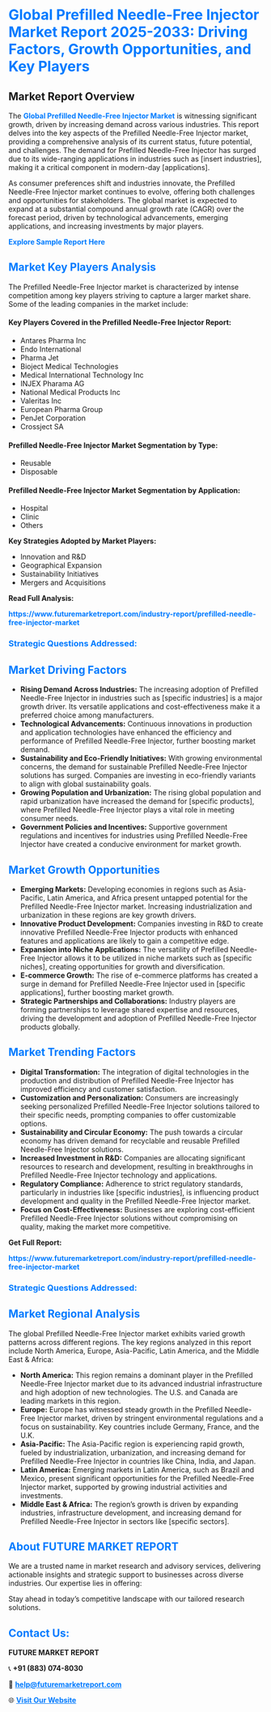 <h1 style="color: #007BFF;">Global Prefilled Needle-Free Injector Market Report 2025-2033: Driving Factors, Growth Opportunities, and Key Players</h1>

<section id="overview">
<h2>Market Report Overview</h2>
<p>The <a href="https://www.futuremarketreport.com/industry-report/prefilled-needle-free-injector-market" style="color: #007BFF; text-decoration: none;"><strong>Global Prefilled Needle-Free Injector Market</strong></a> is witnessing significant growth, driven by increasing demand across various industries. This report delves into the key aspects of the Prefilled Needle-Free Injector market, providing a comprehensive analysis of its current status, future potential, and challenges. The demand for Prefilled Needle-Free Injector has surged due to its wide-ranging applications in industries such as [insert industries], making it a critical component in modern-day [applications].</p>
<p>As consumer preferences shift and industries innovate, the Prefilled Needle-Free Injector market continues to evolve, offering both challenges and opportunities for stakeholders. The global market is expected to expand at a substantial compound annual growth rate (CAGR) over the forecast period, driven by technological advancements, emerging applications, and increasing investments by major players.</p>
</section>

<section id="overview">
<p><a href="https://www.futuremarketreport.com/request-sample/reportId=84064" style="color: #007BFF; text-decoration: none;"><strong>Explore Sample Report Here</strong></a></p>
</section>

<section id="key-players">
<h2 style="color: #007BFF;">Market Key Players Analysis</h2>
<p>The Prefilled Needle-Free Injector market is characterized by intense competition among key players striving to capture a larger market share. Some of the leading companies in the market include:</p>
<h4>Key Players Covered in the Prefilled Needle-Free Injector Report:</h4>
<ul><li>Antares Pharma Inc</li><li>Endo International</li><li>Pharma Jet</li><li>Bioject Medical Technologies</li><li>Medical International Technology Inc</li><li>INJEX Pharama AG</li><li>National Medical Products Inc</li><li>Valeritas Inc</li><li>European Pharma Group</li><li>PenJet Corporation</li><li>Crossject SA</li></ul>
<h4>Prefilled Needle-Free Injector Market Segmentation by Type:</h4>
<ul><li>Reusable</li><li>Disposable</li></ul>

<h4>Prefilled Needle-Free Injector Market Segmentation by Application:</h4>
<ul><li>Hospital</li><li>Clinic</li><li>Others</li></ul>
<p><strong>Key Strategies Adopted by Market Players:</strong></p>
<ul>
<li>Innovation and R&D</li>
<li>Geographical Expansion</li>
<li>Sustainability Initiatives</li>
<li>Mergers and Acquisitions</li>
</ul>
</section>

<section>
<p><strong>Read Full Analysis: </strong></p><a href="https://www.futuremarketreport.com/industry-report/prefilled-needle-free-injector-market" style="color: #007BFF; text-decoration: none;"><strong>https://www.futuremarketreport.com/industry-report/prefilled-needle-free-injector-market</strong></a>
<h3 style="color: #007BFF;">Strategic Questions Addressed:</h3>
</section>

<section id="driving-factors">
<h2 style="color: #007BFF;">Market Driving Factors</h2>
<ul>
<li><strong>Rising Demand Across Industries:</strong> The increasing adoption of Prefilled Needle-Free Injector in industries such as [specific industries] is a major growth driver. Its versatile applications and cost-effectiveness make it a preferred choice among manufacturers.</li>
<li><strong>Technological Advancements:</strong> Continuous innovations in production and application technologies have enhanced the efficiency and performance of Prefilled Needle-Free Injector, further boosting market demand.</li>
<li><strong>Sustainability and Eco-Friendly Initiatives:</strong> With growing environmental concerns, the demand for sustainable Prefilled Needle-Free Injector solutions has surged. Companies are investing in eco-friendly variants to align with global sustainability goals.</li>
<li><strong>Growing Population and Urbanization:</strong> The rising global population and rapid urbanization have increased the demand for [specific products], where Prefilled Needle-Free Injector plays a vital role in meeting consumer needs.</li>
<li><strong>Government Policies and Incentives:</strong> Supportive government regulations and incentives for industries using Prefilled Needle-Free Injector have created a conducive environment for market growth.</li>
</ul>
</section>

<section id="growth-opportunities">
<h2 style="color: #007BFF;">Market Growth Opportunities</h2>
<ul>
<li><strong>Emerging Markets:</strong> Developing economies in regions such as Asia-Pacific, Latin America, and Africa present untapped potential for the Prefilled Needle-Free Injector market. Increasing industrialization and urbanization in these regions are key growth drivers.</li>
<li><strong>Innovative Product Development:</strong> Companies investing in R&D to create innovative Prefilled Needle-Free Injector products with enhanced features and applications are likely to gain a competitive edge.</li>
<li><strong>Expansion into Niche Applications:</strong> The versatility of Prefilled Needle-Free Injector allows it to be utilized in niche markets such as [specific niches], creating opportunities for growth and diversification.</li>
<li><strong>E-commerce Growth:</strong> The rise of e-commerce platforms has created a surge in demand for Prefilled Needle-Free Injector used in [specific applications], further boosting market growth.</li>
<li><strong>Strategic Partnerships and Collaborations:</strong> Industry players are forming partnerships to leverage shared expertise and resources, driving the development and adoption of Prefilled Needle-Free Injector products globally.</li>
</ul>
</section>

<section id="trending-factors">
<h2 style="color: #007BFF;">Market Trending Factors</h2>
<ul>
<li><strong>Digital Transformation:</strong> The integration of digital technologies in the production and distribution of Prefilled Needle-Free Injector has improved efficiency and customer satisfaction.</li>
<li><strong>Customization and Personalization:</strong> Consumers are increasingly seeking personalized Prefilled Needle-Free Injector solutions tailored to their specific needs, prompting companies to offer customizable options.</li>
<li><strong>Sustainability and Circular Economy:</strong> The push towards a circular economy has driven demand for recyclable and reusable Prefilled Needle-Free Injector solutions.</li>
<li><strong>Increased Investment in R&D:</strong> Companies are allocating significant resources to research and development, resulting in breakthroughs in Prefilled Needle-Free Injector technology and applications.</li>
<li><strong>Regulatory Compliance:</strong> Adherence to strict regulatory standards, particularly in industries like [specific industries], is influencing product development and quality in the Prefilled Needle-Free Injector market.</li>
<li><strong>Focus on Cost-Effectiveness:</strong> Businesses are exploring cost-efficient Prefilled Needle-Free Injector solutions without compromising on quality, making the market more competitive.</li>
</ul>
</section>

<section>
<p><strong>Get Full Report: </strong></p><a href="https://www.futuremarketreport.com/industry-report/prefilled-needle-free-injector-market" style="color: #007BFF; text-decoration: none;"><strong>https://www.futuremarketreport.com/industry-report/prefilled-needle-free-injector-market</strong></a>
<h3 style="color: #007BFF;">Strategic Questions Addressed:</h3>
</section>


<section id="regional-analysis">
<h2 style="color: #007BFF;">Market Regional Analysis</h2>
<p>The global Prefilled Needle-Free Injector market exhibits varied growth patterns across different regions. The key regions analyzed in this report include North America, Europe, Asia-Pacific, Latin America, and the Middle East & Africa:</p>
<ul>
<li><strong>North America:</strong> This region remains a dominant player in the Prefilled Needle-Free Injector market due to its advanced industrial infrastructure and high adoption of new technologies. The U.S. and Canada are leading markets in this region.</li>
<li><strong>Europe:</strong> Europe has witnessed steady growth in the Prefilled Needle-Free Injector market, driven by stringent environmental regulations and a focus on sustainability. Key countries include Germany, France, and the U.K.</li>
<li><strong>Asia-Pacific:</strong> The Asia-Pacific region is experiencing rapid growth, fueled by industrialization, urbanization, and increasing demand for Prefilled Needle-Free Injector in countries like China, India, and Japan.</li>
<li><strong>Latin America:</strong> Emerging markets in Latin America, such as Brazil and Mexico, present significant opportunities for the Prefilled Needle-Free Injector market, supported by growing industrial activities and investments.</li>
<li><strong>Middle East & Africa:</strong> The region’s growth is driven by expanding industries, infrastructure development, and increasing demand for Prefilled Needle-Free Injector in sectors like [specific sectors].</li>
</ul>
</section>

<footer>
<h2 style="color: #007BFF;">About FUTURE MARKET REPORT</h2>
<p>We are a trusted name in market research and advisory services, delivering actionable insights and strategic support to businesses across diverse industries. Our expertise lies in offering:</p>

<p>Stay ahead in today’s competitive landscape with our tailored research solutions.</p>

<h2 style="color: #007BFF;">Contact Us:</h2>
<p><strong>FUTURE MARKET REPORT</strong></p>
<p>📞 <strong>+91 (883) 074-8030</strong></p>
<p>📧 <strong><a href="mailto:help@futuremarketreport.com" style="color: #007BFF;">help@futuremarketreport.com</a></strong></p>
<p>🌐 <strong><a href="https://www.futuremarketreport.com/" style="color: #007BFF;">Visit Our Website</a></strong></p>
</footer>